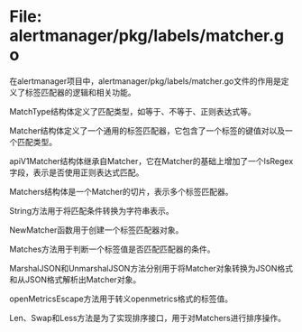 # File: alertmanager/pkg/labels/matcher.go

在alertmanager项目中，alertmanager/pkg/labels/matcher.go文件的作用是定义了标签匹配器的逻辑和相关功能。

MatchType结构体定义了匹配类型，如等于、不等于、正则表达式等。

Matcher结构体定义了一个通用的标签匹配器，它包含了一个标签的键值对以及一个匹配类型。

apiV1Matcher结构体继承自Matcher，它在Matcher的基础上增加了一个IsRegex字段，表示是否使用正则表达式匹配。

Matchers结构体是一个Matcher的切片，表示多个标签匹配器。

String方法用于将匹配条件转换为字符串表示。

NewMatcher函数用于创建一个标签匹配器对象。

Matches方法用于判断一个标签值是否匹配匹配器的条件。

MarshalJSON和UnmarshalJSON方法分别用于将Matcher对象转换为JSON格式和从JSON格式解析出Matcher对象。

openMetricsEscape方法用于转义openmetrics格式的标签值。

Len、Swap和Less方法是为了实现排序接口，用于对Matchers进行排序操作。

